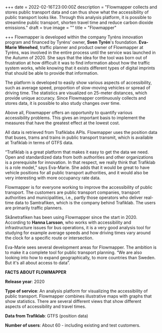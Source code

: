 +++
date = 2022-02-16T23:00:00Z
description = "Flowmapper collects and stores public transport data and can thus show what the accessibility of public transport looks like. Through this analysis platform, it is possible to streamline public transport, shorten travel time and reduce carbon dioxide emissions."
draft = true
image = ""
title = "Flowmapper"

+++
Flowmapper is developed within the company Tyréns innovation program and financed by Tyréns’ owner, **Sven Tyrén**'s foundation. **Eva-Marie Wenehed**, traffic planner and product owner of Flowmapper at Tyréns, was involved in the entire process until the service was launched in the Autumn of 2020. She says that the idea for the tool was born out of frustration at how difficult it was to find information about how the traffic system works, while knowing that it exists different types of digital imprints that should be able to provide that information.

The platform is developed to easily show various aspects of accessibility, such as average speed, proportion of slow-moving vehicles or spread of driving time. The statistics are visualized on 25-meter distances, which provide unique accuracy. Since Flowmapper continuously collects and stores data, it is possible to also study changes over time.

Above all, Flowmapper offers an opportunity to quantify various accessibility problems. This gives an important basis to implement the measures that have the greatest effect at the lowest cost.

All data is retrieved from Trafiklabs APIs. Flowmapper uses the position data that buses, trams and trains in public transport transmit, which is available at Trafiklab in terms of GTFS data.

“Trafiklab is a great platform that makes it easy to get the data we need. Open and standardized data from both authorities and other organizations is a prerequisite for innovation. In that respect, we really think that Trafiklab is a role model,” says Eva-Marie. She adds that it would be great to have vehicle positions for all public transport authorities, and it would also be very interesting with more occupancy rate data.

Flowmapper is for everyone working to improve the accessibility of public transport. The customers are public transport companies, transport authorities and municipalities, i.e., partly those operators who deliver real-time data to Samtrafiken, which is the company behind Trafiklab. The users are primarily traffic planners.

Skånetrafiken has been using Flowmapper since the start in 2020. According to **Hanna Larsson**, who works with accessibility and infrastructure issues for bus operations, it is a very good analysis tool for studying for example average speeds and how driving times vary around the clock for a specific route or intersection.

Eva-Marie sees several development areas for Flowmapper. The ambition is to make it a complete tool for public transport planning. “We are also looking into how to expand geographically, to more countries than Sweden. But it's all about access to data”.

**FACTS ABOUT FLOWMAPPER**

**Release year**: 2020

**Type of service**: An analysis platform for visualizing the accessibility of public transport. Flowmapper combines illustrative maps with graphs that show statistics. There are several different views that show different aspects of accessibility and travel times.

**Data from Trafiklab**: GTFS (position data)

**Number of users**: About 60 - including existing and test customers.